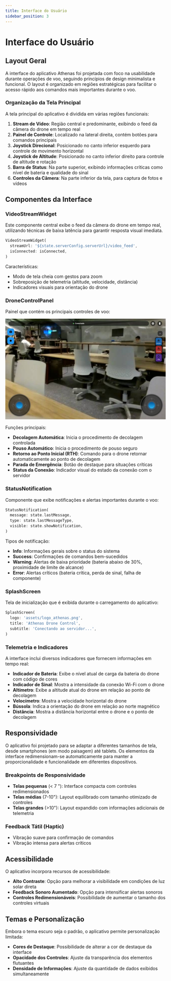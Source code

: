 ```yaml
---
title: Interface do Usuário
sidebar_position: 3
---
```


# Interface do Usuário

## Layout Geral

A interface do aplicativo Athenas foi projetada com foco na usabilidade durante operações de voo, seguindo princípios de design minimalista e funcional. O layout é organizado em regiões estratégicas para facilitar o acesso rápido aos comandos mais importantes durante o voo.

### Organização da Tela Principal

A tela principal do aplicativo é dividida em várias regiões funcionais:

1. **Stream de Vídeo**: Região central e predominante, exibindo o feed da câmera do drone em tempo real
2. **Painel de Controle**: Localizado na lateral direita, contém botões para comandos principais
3. **Joystick Direcional**: Posicionado no canto inferior esquerdo para controle de movimento horizontal
4. **Joystick de Altitude**: Posicionado no canto inferior direito para controle de altitude e rotação
5. **Barra de Status**: Na parte superior, exibindo informações críticas como nível de bateria e qualidade do sinal
6. **Controles da Câmera**: Na parte inferior da tela, para captura de fotos e vídeos

## Componentes da Interface

### VideoStreamWidget

Este componente central exibe o feed da câmera do drone em tempo real, utilizando técnicas de baixa latência para garantir resposta visual imediata.

```dart
VideoStreamWidget(
  streamUrl: '${state.serverConfig.serverUrl}/video_feed',
  isConnected: isConnected,
)
```

Características:
- Modo de tela cheia com gestos para zoom
- Sobreposição de telemetria (altitude, velocidade, distância)
- Indicadores visuais para orientação do drone

### DroneControlPanel

Painel que contém os principais controles de voo:

![Painel de Controle](../../../static/img/controle_app.jpg)

Funções principais:
- **Decolagem Automática**: Inicia o procedimento de decolagem controlada
- **Pouso Automático**: Inicia o procedimento de pouso seguro
- **Retorno ao Ponto Inicial (RTH)**: Comando para o drone retornar automaticamente ao ponto de decolagem
- **Parada de Emergência**: Botão de destaque para situações críticas
- **Status da Conexão**: Indicador visual do estado da conexão com o servidor

### StatusNotification

Componente que exibe notificações e alertas importantes durante o voo:

```dart
StatusNotification(
  message: state.lastMessage,
  type: state.lastMessageType,
  visible: state.showNotification,
)
```

Tipos de notificação:
- **Info**: Informações gerais sobre o status do sistema
- **Success**: Confirmações de comandos bem-sucedidos
- **Warning**: Alertas de baixa prioridade (bateria abaixo de 30%, proximidade de limite de alcance)
- **Error**: Alertas críticos (bateria crítica, perda de sinal, falha de componente)

### SplashScreen

Tela de inicialização que é exibida durante o carregamento do aplicativo:

```dart
SplashScreen(
  logo: 'assets/logo_athenas.png',
  title: 'Athenas Drone Control',
  subtitle: 'Conectando ao servidor...',
)
```

### Telemetria e Indicadores

A interface inclui diversos indicadores que fornecem informações em tempo real:

- **Indicador de Bateria**: Exibe o nível atual de carga da bateria do drone com código de cores
- **Indicador de Sinal**: Mostra a intensidade da conexão Wi-Fi com o drone
- **Altímetro**: Exibe a altitude atual do drone em relação ao ponto de decolagem
- **Velocímetro**: Mostra a velocidade horizontal do drone
- **Bússola**: Indica a orientação do drone em relação ao norte magnético
- **Distância**: Mostra a distância horizontal entre o drone e o ponto de decolagem

## Responsividade

O aplicativo foi projetado para se adaptar a diferentes tamanhos de tela, desde smartphones (em modo paisagem) até tablets. Os elementos da interface redimensionam-se automaticamente para manter a proporcionalidade e funcionalidade em diferentes dispositivos.

### Breakpoints de Responsividade

- **Telas pequenas** (< 7 "): Interface compacta com controles redimensionados
- **Telas médias** (7-10"): Layout equilibrado com tamanho otimizado de controles
- **Telas grandes** (>10"): Layout expandido com informações adicionais de telemetria

### Feedback Tátil (Haptic)

- Vibração suave para confirmação de comandos
- Vibração intensa para alertas críticos

## Acessibilidade

O aplicativo incorpora recursos de acessibilidade:

- **Alto Contraste**: Opção para melhorar a visibilidade em condições de luz solar direta
- **Feedback Sonoro Aumentado**: Opção para intensificar alertas sonoros
- **Controles Redimensionáveis**: Possibilidade de aumentar o tamanho dos controles virtuais

## Temas e Personalização

Embora o tema escuro seja o padrão, o aplicativo permite personalização limitada:

- **Cores de Destaque**: Possibilidade de alterar a cor de destaque da interface
- **Opacidade dos Controles**: Ajuste da transparência dos elementos flutuantes
- **Densidade de Informações**: Ajuste da quantidade de dados exibidos simultaneamente
